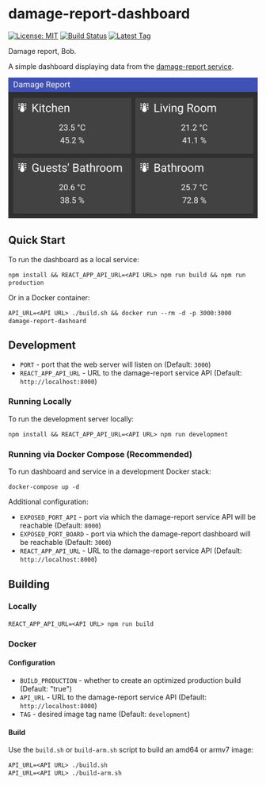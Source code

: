 # damage-report-dashboard
[![License: MIT](https://img.shields.io/badge/License-MIT-yellow.svg)](https://opensource.org/licenses/MIT)
[![Build Status](https://travis-ci.org/Rekhyt/damage-report-dashboard.svg?branch=master)](https://travis-ci.org/Rekhyt/damage-report-dashboard)
[![Latest Tag](https://img.shields.io/github/v/tag/rekhyt/damage-report-dashboard?style=flat)](https://github.com/Rekhyt/damage-report-dashboard/releases)

Damage report, Bob.

A simple dashboard displaying data from the [damage-report service](https://github.com/Rekhyt/damage-report).

![Example](https://raw.githubusercontent.com/rekhyt/damage-report-dashboard/master/assets/example.jpg)

## Quick Start
To run the dashboard as a local service:

    npm install && REACT_APP_API_URL=<API URL> npm run build && npm run production

Or in a Docker container:

    API_URL=<API URL> ./build.sh && docker run --rm -d -p 3000:3000 damage-report-dashoard

## Development
* `PORT` - port that the web server will listen on (Default: `3000`)
* `REACT_APP_API_URL` - URL to the damage-report service API (Default: `http://localhost:8000`)

### Running Locally
To run the development server locally:

    npm install && REACT_APP_API_URL=<API URL> npm run development

### Running via Docker Compose (Recommended)
To run dashboard and service in a development Docker stack:

    docker-compose up -d

Additional configuration:
* `EXPOSED_PORT_API` - port via which the damage-report service API will be reachable (Default: `8000`)
* `EXPOSED_PORT_BOARD` - port via which the damage-report dashboard will be reachable (Default: `3000`)
* `REACT_APP_API_URL` - URL to the damage-report service API (Default: `http://localhost:8000`)

## Building
### Locally

    REACT_APP_API_URL=<API URL> npm run build

### Docker
#### Configuration
* `BUILD_PRODUCTION` - whether to create an optimized production build (Default: "true")
* `API_URL` - URL to the damage-report service API (Default: `http://localhost:8000`)
* `TAG` - desired image tag name (Default: `development`)

#### Build
Use the `build.sh` or `build-arm.sh` script to build an amd64 or armv7 image:

    API_URL=<API URL> ./build.sh
    API_URL=<API URL> ./build-arm.sh
